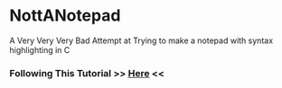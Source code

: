 # NottANotepad

A Very Very Very Bad Attempt at Trying to make a notepad with syntax highlighting in C

### Following This Tutorial >> [Here](https://viewsourcecode.org/snaptoken/kilo/01.setup.html) <<
